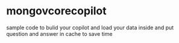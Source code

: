 # mongovcorecopilot
sample code to bulid your copilot and load your data inside and put question and answer in cache to save time
